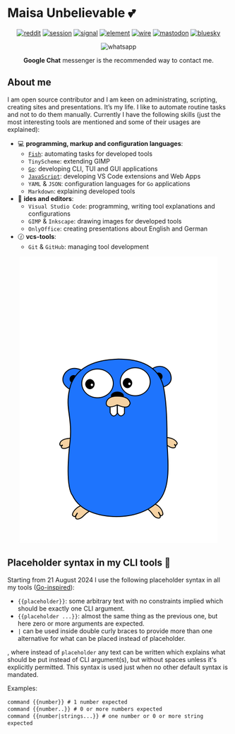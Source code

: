 # Maisa Unbelievable 💕

<div align="center">

[![reddit](https://img.shields.io/badge/Reddit-FF4500?logo=reddit&logoColor=white)](https://www.reddit.com/user/EmilyGraceSeville7cf)
[![session](https://img.shields.io/badge/Session-004b44?logo=session&logoColor=white)](https://github.com/EmilyGraceSeville7cf/EmilyGraceSeville7cf/blob/main/infos/qr-code-required.md)
[![signal](https://img.shields.io/badge/Signal-blue?logo=signal&logoColor=white)](https://signal.me/#eu/-xVbMeyDih_CE6JuCn-XuEtIbbXgv2H5M7WS7U_87KQeEycaT2hIiZYmFvuJVyAq)
[![element](https://img.shields.io/badge/Element-@emilygraceseville7cf:matrix.org-0DBD8B?logo=element&labelColor=454545&logoColor=white)](https://github.com/EmilyGraceSeville7cf/EmilyGraceSeville7cf/blob/main/infos/no-profile-link-supported.md)
[![wire](https://img.shields.io/badge/Wire-@emilygraceseville7cf-454545?logo=wire&labelColor=white&logoColor=black)](https://github.com/EmilyGraceSeville7cf/EmilyGraceSeville7cf/blob/main/infos/no-profile-link-supported.md)
[![mastodon](https://img.shields.io/badge/Mastodon-744cc6?logo=mastodon&logoColor=white)](https://fosstodon.org/@EmilySeville7cfg)
[![bluesky](https://img.shields.io/badge/Bluesky-0285FF?logo=bluesky&logoColor=white)](https://bsky.app/profile/emilyseville7cf.bsky.social)

![whatsapp](https://img.shields.io/badge/+7%20999%20808%2009%2030-10B418?logo=whatsapp&logoColor=white)

**Google Chat** messenger is the recommended way to contact me.
</div>

## About me

I am open source contributor and I am keen on administrating, scripting,
creating sites and presentations. It’s my life. I like to automate routine tasks
and not to do them manually. Currently I have the following skills (just the
most interesting tools are mentioned and some of their usages are explained):

- :computer: **programming, markup and configuration languages**:
  - [`Fish`](https://github.com/stars/EmilyGraceSeville7cf/lists/fish-use):
    automating tasks for developed tools
  - `TinyScheme`: extending GIMP
  - [`Go`](https://github.com/stars/EmilyGraceSeville7cf/lists/go-tools-use):
    developing CLI, TUI and GUI applications
  - [`JavaScript`](https://github.com/stars/EmilyGraceSeville7cf/lists/javascript-tools-use):
    developing VS Code extensions and Web Apps
  - `YAML` & `JSON`: configuration languages for `Go` applications
  - `Markdown`: explaining developed tools
- :memo: **ides and editors**:
  - `Visual Studio Code`: programming, writing tool explanations and
    configurations
  - `GIMP` & `Inkscape`: drawing images for developed tools
  - `OnlyOffice`: creating presentations about English and German
- :clock130: **vcs-tools**:
  - `Git` & `GitHub`: managing tool development

<div align="center">

![gopher](./animated-jumping-gopher.gif)

</div>

## Placeholder syntax in my CLI tools 📖

Starting from 21 August 2024 I use the following placeholder syntax in all my
tools ([Go-inspired](https://pkg.go.dev/text/template)):

- `{{placeholder}}`: some arbitrary text with no constraints implied which
  should be exactly one CLI argument.
- `{{placeholder ...}}`: almost the same thing as the previous one, but here
  zero or more arguments are expected.
- `|` can be used inside double curly braces to provide more than one
  alternative for what can be placed instead of placeholder.

, where instead of `placeholder` any text can be written which explains what
should be put instead of CLI argument(s), but without spaces unless it's
explicitly permitted. This syntax is used just when no other default syntax is
mandated.

Examples:

```fish
command {{number}} # 1 number expected
command {{number..}} # 0 or more numbers expected
command {{number|strings...}} # one number or 0 or more string expected
```
